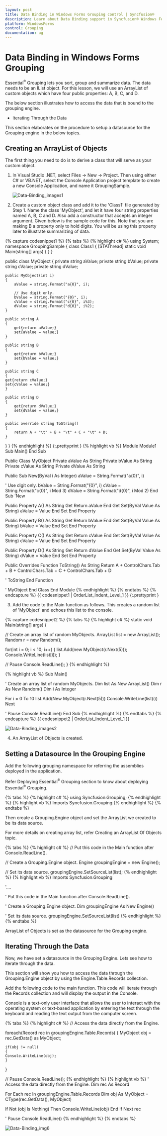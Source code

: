 ```yaml
---
layout: post
title: Data Binding in Windows Forms Grouping control | Syncfusion®
description: Learn about Data Binding support in Syncfusion® Windows Forms Grouping control, its elements and more details.
platform: WindowsForms
control: Grouping
documentation: ug
---
```


# Data Binding in Windows Forms Grouping

Essential<sup>®</sup> Grouping lets you sort, group and summarize data. The data needs to be an IList object. For this lesson, we will use an ArrayList of custom objects which have four public properties: A, B, C, and D.

The below section illustrates how to access the data that is bound to the grouping engine.

* Iterating Through the Data

This section elaborates on the procedure to setup a datasource for the Grouping engine in the below topics. 

## Creating an ArrayList of Objects

The first thing you need to do is to derive a class that will serve as your custom object. 

1. In Visual Studio .NET, select Files -> New -> Project. Then using either C# or VB.NET, select the Console Application project template to create a new Console Application, and name it GroupingSample.



   ![Data-Binding_images1](Data-Binding_images/Data-Binding_img1.png)



2. Create a custom object class and add it to the 'Class1' file generated by Step 1. Name the class 'MyObject', and let it have four string properties named A, B, C and D. Also add a constructor that accepts an integer argument. Given below is the sample code for this. Note that you are making B a property only to hold digits. You will be using this property later to illustrate summarizing of data.

{% capture codesnippet1 %}
{% tabs %}
{% highlight c# %}
using System;
namespace GroupingSample
{
class Class1
{
   [STAThread]
	static void Main(string[] args)
	{
	}
}

public class MyObject
{
    private string aValue;
	private string bValue;
	private string cValue;
	private string dValue;

	public MyObject(int i)
    {
        aValue = string.Format("a{0}", i);

		// Use digit only.
		bValue = string.Format("{0}", i); 
		cValue = string.Format("c{0}", i%3);
		dValue = string.Format("d{0}", i%2);
	}

	public string A
	{
		get{return aValue;}
		set{aValue = value;}
	}

	public string B
	{
		get{return bValue;}
		set{bValue = value;}
	}

	public string C
	{
	get{return cValue;}
    set{cValue = value;}
	}

	public string D
	{
		get{return dValue;}
		set{dValue = value;}
	}

	public override string ToString()
	{
		return A + "\t" + B + "\t" + C + "\t" + D;
	}
}
}
{% endhighlight %}
   {:.prettyprint }
{% highlight vb %}
Module Module1
Sub Main()
End Sub

Public Class MyObject
Private aValue As String
Private bValue As String
Private cValue As String
Private dValue As String

Public Sub New(ByVal i As Integer)
aValue = String.Format("a{0}", i)

' Use digit only.
bValue = String.Format("{0}", i) 
cValue = String.Format("c{0}", i Mod 3)
dValue = String.Format("d{0}", i Mod 2)
End Sub 'New

Public Property A() As String
Get
Return aValue
End Get
Set(ByVal Value As String)
aValue = Value
End Set
End Property

Public Property B() As String
Get
Return bValue
End Get
Set(ByVal Value As String)
bValue = Value
End Set
End Property

Public Property C() As String
Get
Return cValue
End Get
Set(ByVal Value As String)
cValue = Value
End Set
End Property

Public Property D() As String
Get
Return dValue
End Get
Set(ByVal Value As String)
dValue = Value
End Set
End Property

Public Overrides Function ToString() As String
Return A + ControlChars.Tab + B + ControlChars.Tab + C + ControlChars.Tab + D

' ToString
End Function 

' MyObject
End Class 
End Module
{% endhighlight %}
{% endtabs %}
{% endcapture %}
{{ codesnippet1 | OrderList_Indent_Level_1 }}
   {:.prettyprint }

3. Add the code to the Main function as follows. This creates a random list of 'MyObject' and echoes this list to the console.

{% capture codesnippet2 %}
{% tabs %}
{% highlight c# %}
static void Main(string[] args)
{

   // Create an array list of random MyObjects.
   ArrayList list = new ArrayList();
   Random r = new Random();

   for(int i = 0; i < 10; i++)
   {
		list.Add(new MyObject(r.Next(5)));
		Console.WriteLine(list[i]);
   }

   // Pause
	   Console.ReadLine(); 
	}
{% endhighlight %}
 
{% highlight vb %}
Sub Main()

' Create an array list of random MyObjects.
Dim list As New ArrayList()
Dim r As New Random()
Dim i As Integer

For i = 0 To 10
list.Add(New MyObject(r.Next(5)))
Console.WriteLine(list(i))
Next

' Pause
Console.ReadLine() 
End Sub
{% endhighlight %} 
{% endtabs %}
{% endcapture %}
{{ codesnippet2 | OrderList_Indent_Level_1 }} 

   ![Data-Binding_images2](Data-Binding_images/Data-Binding_img2.png)


4. An ArrayList of Objects is created.

## Setting a Datasource In the Grouping Engine

Add the following grouping namespace for referring the assemblies deployed in the application.


 Refer Deploying Essential<sup>®</sup> Grouping section to know about deploying Essential<sup>®</sup> Grouping.

{% tabs %}
{% highlight c# %}
using Syncfusion.Grouping;
{% endhighlight %}
{% highlight vb %}
Imports Syncfusion.Grouping
{% endhighlight %}
{% endtabs %}

Then create a Grouping.Engine object and set the ArrayList we created to be its data source. 



 For more details on creating array list, refer Creating an ArrayList Of Objects topic.

{% tabs %}
{% highlight c# %}
// Put this code in the Main function after Console.ReadLine().

// Create a Grouping.Engine object.
Engine groupingEngine = new Engine();

// Set its data source.
groupingEngine.SetSourceList(list);
{% endhighlight %}
{% highlight vb %}
Imports Syncfusion.Grouping

'....

' Put this code in the Main function after Console.ReadLine().

' Create a Grouping.Engine object.
Dim groupingEngine As New Engine()

' Set its data source.
groupingEngine.SetSourceList(list)
{% endhighlight %}
{% endtabs %}

ArrayList of Objects is set as the datasource for the Grouping engine.

## Iterating Through the Data

Now, we have set a datasource in the Grouping Engine. Lets see how to iterate through the data.

This section will show you how to access the data through the Grouping.Engine object by using the Engine.Table.Records collection. 

Add the following code to the main function. This code will iterate through the Records collection and will display the output in the Console.


 Console is a text-only user interface that allows the user to interact with the operating system or text-based application by entering the text through the keyboard and reading the text output from the computer screen.

{% tabs %}
{% highlight c# %}
// Access the data directly from the Engine.

foreach(Record rec in groupingEngine.Table.Records)
{
    MyObject obj = rec.GetData() as MyObject;
    
    if(obj != null)
    {
    Console.WriteLine(obj);
    }
}

// Pause
Console.ReadLine(); 
{% endhighlight %}
{% highlight vb %}
' Access the data directly from the Engine.
Dim rec As Record

For Each rec In groupingEngine.Table.Records
Dim obj As MyObject = CType(rec.GetData(), MyObject)

If Not (obj Is Nothing) Then
Console.WriteLine(obj)
End If
Next rec

' Pause
Console.ReadLine() 
{% endhighlight %}
{% endtabs %}

![Data-Binding_img6](Data-Binding_images/Data-Binding_img6.png)
